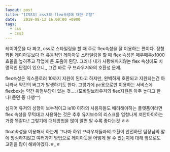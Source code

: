 ```yaml
---
layout: post
title: "[CSS3] css3의 flex속성에 대한 고찰"
date:   2019-08-13 16:00:00 +0900
tags:
  - css
  - css3
---
```


레이아웃을 다 짜고, css로 스타일링을 할 때 주로 flex속성을 잘 이용하는 편이다.
정형화된 레이아웃보다 더 유동적인 레이아웃 스타일링을 할 때 flex 속성은 매우매우x1000 효율을 높혀주고 작업에 큰 도움이 된당.
그러나 내가 사랑해마지않는 flex 속성에도 치명적인 단점이 있으니,, 그건 바로 구 브라우저와의 호환성 문제.

flex속성은 익스플로러 10까지 지원이 된다고 하지만, 완벽하게 호환되고 지원되는건 아니라서 약간의 버그가 발생하기도 한다.
그렇기에 pc용으로만 이용하는 서비스에 flexbox는 약간 위험부담이 있는 것.... 
(모바일브라우저의 flex지원은 아주 높다고 한다! 듣던 중 다행^^)

심지어 유저의 성향이 보수적이고 ie10 이하의 사용자들도 배려해야하는 플랫폼이라면 
flex 속성을 무턱대고 사용하는 것은 추후 유지보수의 리스크를 엄청나게 껴안아야하는 거랑 똑같다.!
그렇기에 대체방법을 많이 알면 알 수록 좋다는것 ㅎㅎ

float속성을 이용해서 하는게 그나마 하위 브라우저들과의 호환이 안전하단 팀장님의 말에 방심하지않고
여러가지 방법으로 레이아웃을 어떻게 짤 수 있는지에 대해 앞으로도 고민을 많이 해봐야겠다.ㅎ_ㅎ
